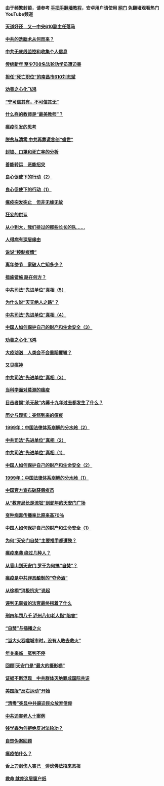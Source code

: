 #### 由于频繁封锁，请参考 [手把手翻墙教程](https://github.com/gfw-breaker/guides/wiki/)，安卓用户请使用 [网门](https://github.com/gfw-breaker/nogfw/blob/master/dl.md?t=03162300) 免翻墙观看热门YouTube频道 

#### [天道好还　又一中央610副主任落马](../pages/19/422155.md?t=03162300) 

#### [中共的洗脑术从何而来？](../pages/19/422154.md?t=03162300) 

#### [中共无底线监控和收集个人信息](../pages/19/422039.md?t=03162300) 

#### [传统新年 至少708名法轮功学员遭迫害](../pages/19/421946.md?t=03162300) 

#### [担任“死亡职位”的南昌市610刘志斌](../pages/19/421957.md?t=03162300) 

#### [劝善之心化飞鸿](../pages/19/421164.md?t=03162300) 

#### [“宁可信其有，不可信其无”](../pages/19/421691.md?t=03162300) 

#### [什么样的教师是“最美教师”？](../pages/19/421755.md?t=03162300) 

#### [瘟疫引发的思考](../pages/19/421594.md?t=03162300) 

#### [脱贫与清零 中共再靠谎言创“盛世”](../pages/19/421590.md?t=03162300) 

#### [封锁、口罩和死亡率的分析](../pages/19/421495.md?t=03162300) 

#### [善能转运　恶能招灾](../pages/19/421334.md?t=03162300) 

#### [良心促使下的行动（2）](../pages/19/421361.md?t=03162300) 

#### [良心促使下的行动（1）](../pages/19/421302.md?t=03162300) 

#### [瘟疫突发突止　但非无缘无故](../pages/19/421281.md?t=03162300) 

#### [狂妄的供认](../pages/19/421199.md?t=03162300) 

#### [从小到大，我们排过的那些长长的队……](../pages/19/421243.md?t=03162300) 

#### [人得病有深层缘由](../pages/19/420864.md?t=03162300) 

#### [说说“控制疫情”](../pages/19/420831.md?t=03162300) 

#### [离年傍节　家破人亡知多少？](../pages/19/420563.md?t=03162300) 

#### [措施错施  路在何方？](../pages/19/420076.md?t=03162300) 

#### [中共司法“先进单位”真相（5）](../pages/19/419453.md?t=03162300) 

#### [为什么说“天无绝人之路”？](../pages/19/419618.md?t=03162300) 

#### [中共司法“先进单位”真相（4）](../pages/19/419452.md?t=03162300) 

#### [中国人如何保护自己的财产和生命安全（3）](../pages/19/419405.md?t=03162300) 

#### [劝善之心化飞鸿](../pages/19/418758.md?t=03162300) 

#### [大疫汹汹　人类会不会重蹈覆辙？](../pages/19/419691.md?t=03162300) 

#### [又见瘟神](../pages/19/419225.md?t=03162300) 

#### [中共司法“先进单位”真相（3）](../pages/19/419451.md?t=03162300) 

#### [当科学面对莫测的瘟疫](../pages/19/419625.md?t=03162300) 

#### [目击者揭“杀无赦”内幕十九年过去都发生了什么？](../pages/19/419617.md?t=03162300) 

#### [历史与现实：突然到来的瘟疫](../pages/19/419619.md?t=03162300) 

#### [1999年：中国法律体系崩解的分水岭（2）](../pages/19/419455.md?t=03162300) 

#### [中共司法“先进单位”真相（2）](../pages/19/419450.md?t=03162300) 

#### [中共司法“先进单位”真相（1）](../pages/19/419449.md?t=03162300) 

#### [中国人如何保护自己的财产和生命安全（2）](../pages/19/419404.md?t=03162300) 

#### [1999年：中国法律体系崩解的分水岭（1）](../pages/19/419454.md?t=03162300) 

#### [中国官方宣布破获假疫苗](../pages/19/419504.md?t=03162300) 

#### [从“教育局长是流氓”到蛇年的天安门广场](../pages/19/419470.md?t=03162300) 

#### [变种病毒传播率比原来高70％](../pages/19/419456.md?t=03162300) 

#### [中国人如何保护自己的财产和生命安全（1）](../pages/19/419403.md?t=03162300) 

#### [为何“天安门自焚”主要推手都遭殃？](../pages/19/419348.md?t=03162300) 

#### [瘟疫来袭 绕过几种人？](../pages/19/419349.md?t=03162300) 

#### [从香山到天安门 罗干为何搞“自焚”？](../pages/19/419270.md?t=03162300) 

#### [瘟疫是中共罪恶酿制的“夺命酒”](../pages/19/419223.md?t=03162300) 

#### [从徐栩“消极抗灾”说起](../pages/19/419224.md?t=03162300) 

#### [诬判无辜者的法官最终捞着了什么](../pages/19/419268.md?t=03162300) 

#### [刑四年罚八千 泸州八旬老人指“陷害”](../pages/19/419232.md?t=03162300) 

#### [“自焚”与插播之火](../pages/19/419226.md?t=03162300) 

#### [“当大火吞噬城市时，没有人敢去救火”](../pages/19/419077.md?t=03162300) 

#### [年关来临　冤判不停](../pages/19/419093.md?t=03162300) 

#### [回顾|天安门是“最大的摄影棚”](../pages/19/380866.md?t=03162300) 

#### [证据不断浮现　中共群体灭绝罪成国际共识](../pages/19/419031.md?t=03162300) 

#### [美国版“反右运动”开始](../pages/19/419030.md?t=03162300) 

#### [“清零”突显中共逼迫民众放弃信仰](../pages/19/418995.md?t=03162300) 

#### [中共迫害老人十案例](../pages/19/418831.md?t=03162300) 

#### [钱学森为何拒绝反对法轮功？](../pages/19/418905.md?t=03162300) 

#### [自焚伪案回顾](../pages/19/418799.md?t=03162300) 

#### [瘟疫怕什么？](../pages/19/418800.md?t=03162300) 

#### [舌上刀剑伤人害己　诽谤佛法招来恶报](../pages/19/418731.md?t=03162300) 

#### [救命 就差这层窗户纸](../pages/19/418706.md?t=03162300) 

